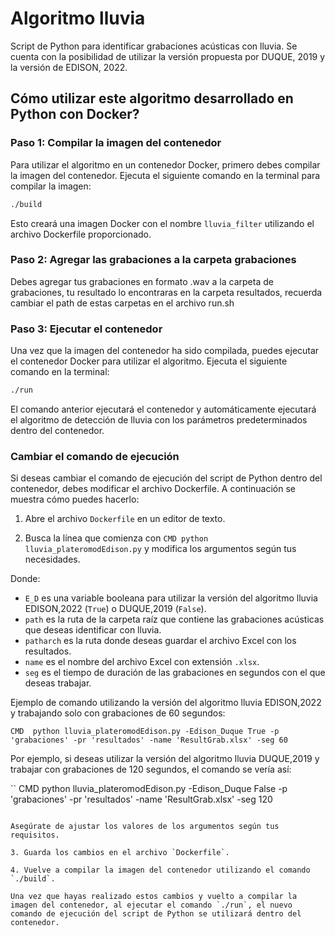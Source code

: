 # Algoritmo lluvia

Script de Python para identificar grabaciones acústicas con lluvia. Se cuenta con la posibilidad de utilizar la versión propuesta por DUQUE, 2019 y la versión de EDISON, 2022.

## Cómo utilizar este algoritmo desarrollado en Python con Docker?

### Paso 1: Compilar la imagen del contenedor

Para utilizar el algoritmo en un contenedor Docker, primero debes compilar la imagen del contenedor. Ejecuta el siguiente comando en la terminal para compilar la imagen:

```bash
./build
```

Esto creará una imagen Docker con el nombre `lluvia_filter` utilizando el archivo Dockerfile proporcionado.

### Paso 2: Agregar las grabaciones a la carpeta grabaciones

Debes agregar tus grabaciones en formato .wav a la carpeta de grabaciones, tu resultado lo encontraras en la carpeta resultados, recuerda cambiar el path de estas carpetas en el archivo run.sh
### Paso 3: Ejecutar el contenedor

Una vez que la imagen del contenedor ha sido compilada, puedes ejecutar el contenedor Docker para utilizar el algoritmo. Ejecuta el siguiente comando en la terminal:

```bash
./run
```

El comando anterior ejecutará el contenedor y automáticamente ejecutará el algoritmo de detección de lluvia con los parámetros predeterminados dentro del contenedor.

### Cambiar el comando de ejecución

Si deseas cambiar el comando de ejecución del script de Python dentro del contenedor, debes modificar el archivo Dockerfile. A continuación se muestra cómo puedes hacerlo:

1. Abre el archivo `Dockerfile` en un editor de texto.

2. Busca la línea que comienza con `CMD python lluvia_plateromodEdison.py` y modifica los argumentos según tus necesidades.

Donde:
- `E_D` es una variable booleana para utilizar la versión del algoritmo lluvia EDISON,2022 (`True`) o DUQUE,2019 (`False`).
- `path` es la ruta de la carpeta raíz que contiene las grabaciones acústicas que deseas identificar con lluvia.
- `patharch` es la ruta donde deseas guardar el archivo Excel con los resultados.
- `name` es el nombre del archivo Excel con extensión `.xlsx`.
- `seg` es el tiempo de duración de las grabaciones en segundos con el que deseas trabajar.

Ejemplo de comando utilizando la versión del algoritmo lluvia EDISON,2022 y trabajando solo con grabaciones de 60 segundos:

```
CMD  python lluvia_plateromodEdison.py -Edison_Duque True -p 'grabaciones' -pr 'resultados' -name 'ResultGrab.xlsx' -seg 60
```

Por ejemplo, si deseas utilizar la versión del algoritmo lluvia DUQUE,2019 y trabajar con grabaciones de 120 segundos, el comando se vería así:

``
CMD python lluvia_plateromodEdison.py -Edison_Duque False -p 'grabaciones' -pr 'resultados' -name 'ResultGrab.xlsx' -seg 120
```

Asegúrate de ajustar los valores de los argumentos según tus requisitos.

3. Guarda los cambios en el archivo `Dockerfile`.

4. Vuelve a compilar la imagen del contenedor utilizando el comando `./build`.

Una vez que hayas realizado estos cambios y vuelto a compilar la imagen del contenedor, al ejecutar el comando `./run`, el nuevo comando de ejecución del script de Python se utilizará dentro del contenedor.
